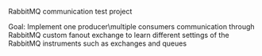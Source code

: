 RabbitMQ communication test project 

Goal: 
Implement one producer\multiple consumers communication through RabbitMQ custom fanout exchange
to learn different settings of the RabbitMQ instruments such as exchanges and queues 
